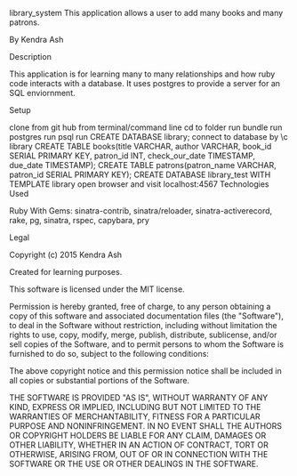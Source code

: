 library_system
This application allows a user to add many books and many patrons.

By Kendra Ash

Description

This application is for learning many to many relationships and how ruby code interacts with a database. It uses postgres to provide a server for an SQL enviornment. 

Setup

clone from git hub
from terminal/command line cd to folder
run bundle
run postgres
run psql
run CREATE DATABASE library;
connect to database by \c library
CREATE TABLE books(title VARCHAR, author VARCHAR, book_id SERIAL PRIMARY KEY, patron_id INT, check_our_date TIMESTAMP, due_date TIMESTAMP);
CREATE TABLE patrons(patron_name VARCHAR, patron_id SERIAL PRIMARY KEY);
CREATE DATABASE library_test WITH TEMPLATE library
open browser and visit localhost:4567
Technologies Used

Ruby
With Gems: sinatra-contrib, sinatra/reloader, sinatra-activerecord, rake, pg, sinatra, rspec, capybara, pry

Legal

Copyright (c) 2015 Kendra Ash

Created for learning purposes.

This software is licensed under the MIT license.

Permission is hereby granted, free of charge, to any person obtaining a copy of this software and associated documentation files (the "Software"), to deal in the Software without restriction, including without limitation the rights to use, copy, modify, merge, publish, distribute, sublicense, and/or sell copies of the Software, and to permit persons to whom the Software is furnished to do so, subject to the following conditions:

The above copyright notice and this permission notice shall be included in all copies or substantial portions of the Software.

THE SOFTWARE IS PROVIDED "AS IS", WITHOUT WARRANTY OF ANY KIND, EXPRESS OR IMPLIED, INCLUDING BUT NOT LIMITED TO THE WARRANTIES OF MERCHANTABILITY, FITNESS FOR A PARTICULAR PURPOSE AND NONINFRINGEMENT. IN NO EVENT SHALL THE AUTHORS OR COPYRIGHT HOLDERS BE LIABLE FOR ANY CLAIM, DAMAGES OR OTHER LIABILITY, WHETHER IN AN ACTION OF CONTRACT, TORT OR OTHERWISE, ARISING FROM, OUT OF OR IN CONNECTION WITH THE SOFTWARE OR THE USE OR OTHER DEALINGS IN THE SOFTWARE.

